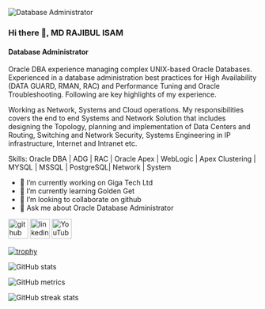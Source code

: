 ![Database Administrator ](https://media.licdn.com/dms/image/D5603AQGzqgbbn05IBg/profile-displayphoto-shrink_400_400/0/1701939870250?e=1725494400&v=beta&t=3iUM2TsRjnCsBMMTKDZRtROkYHK_CHSkBw4p-Jz8Hq0)

### Hi there 👋, MD RAJIBUL ISAM
#### Database Administrator 


Oracle DBA experience managing complex UNIX-based Oracle Databases. Experienced in a database administration best practices for High Availability (DATA GUARD, RMAN, RAC) and Performance Tuning and Oracle Troubleshooting. Following are key highlights of my experience.

Working as Network, Systems and Cloud operations. My responsibilities covers the end to end Systems and Network Solution that includes designing the Topology, planning and implementation of Data Centers and Routing, Switching and Network Security, Systems Engineering in IP infrastructure, Internet and Intranet etc. 

Skills: Oracle DBA | ADG | RAC | Oracle Apex | WebLogic | Apex Clustering | MYSQL | MSSQL | PostgreSQL| Network | System

- 🔭 I’m currently working on Giga Tech Ltd 
- 🌱 I’m currently learning Golden Get  
- 👯 I’m looking to collaborate on github 
- 💬 Ask me about Oracle Database Administrator  


[<img src='https://cdn.jsdelivr.net/npm/simple-icons@3.0.1/icons/github.svg' alt='github' height='40'>](https://github.com/rajibul2009)  [<img src='https://cdn.jsdelivr.net/npm/simple-icons@3.0.1/icons/linkedin.svg' alt='linkedin' height='40'>](https://www.linkedin.com/in/md-rajibul-islam-76280ba1/)  [<img src='https://cdn.jsdelivr.net/npm/simple-icons@3.0.1/icons/youtube.svg' alt='YouTube' height='40'>](https://www.youtube.com/channel/@itschoolbangla100)  

[![trophy](https://github-profile-trophy.vercel.app/?username=rajibul2009)](https://github.com/ryo-ma/github-profile-trophy)

![GitHub stats](https://github-readme-stats.vercel.app/api?username=rajibul2009&show_icons=true)  

![GitHub metrics](https://metrics.lecoq.io/rajibul2009)  

![GitHub streak stats](https://streak-stats.demolab.com/?user=rajibul2009)  

